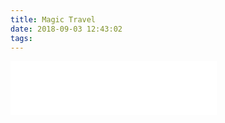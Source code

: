 ```yaml
---
title: Magic Travel
date: 2018-09-03 12:43:02
tags:
---
```


<iframe frameborder="no" border="0" marginwidth="0" marginheight="0" width=330 height=86 src="//music.163.com/outchain/player?type=2&id=28690484&auto=0&height=66"></iframe>

